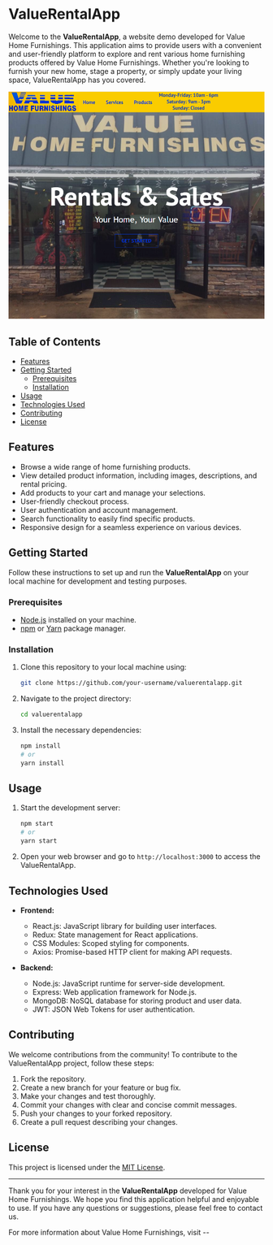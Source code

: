 # ValueRentalApp

Welcome to the **ValueRentalApp**, a website demo developed for Value Home Furnishings. This application aims to provide users with a convenient and user-friendly platform to explore and rent various home furnishing products offered by Value Home Furnishings. Whether you're looking to furnish your new home, stage a property, or simply update your living space, ValueRentalApp has you covered.

![ValueRentalApp Screenshot](/client/public/screenshot.png)

## Table of Contents

- [Features](#features)
- [Getting Started](#getting-started)
  - [Prerequisites](#prerequisites)
  - [Installation](#installation)
- [Usage](#usage)
- [Technologies Used](#technologies-used)
- [Contributing](#contributing)
- [License](#license)

## Features

- Browse a wide range of home furnishing products.
- View detailed product information, including images, descriptions, and rental pricing.
- Add products to your cart and manage your selections.
- User-friendly checkout process.
- User authentication and account management.
- Search functionality to easily find specific products.
- Responsive design for a seamless experience on various devices.

## Getting Started

Follow these instructions to set up and run the **ValueRentalApp** on your local machine for development and testing purposes.

### Prerequisites

- [Node.js](https://nodejs.org) installed on your machine.
- [npm](https://www.npmjs.com/) or [Yarn](https://yarnpkg.com/) package manager.

### Installation

1. Clone this repository to your local machine using:

   ```bash
   git clone https://github.com/your-username/valuerentalapp.git
   ```

2. Navigate to the project directory:

   ```bash
   cd valuerentalapp
   ```

3. Install the necessary dependencies:

   ```bash
   npm install
   # or
   yarn install
   ```

## Usage

1. Start the development server:

   ```bash
   npm start
   # or
   yarn start
   ```

2. Open your web browser and go to `http://localhost:3000` to access the ValueRentalApp.

## Technologies Used

- **Frontend:**

  - React.js: JavaScript library for building user interfaces.
  - Redux: State management for React applications.
  - CSS Modules: Scoped styling for components.
  - Axios: Promise-based HTTP client for making API requests.

- **Backend:**
  - Node.js: JavaScript runtime for server-side development.
  - Express: Web application framework for Node.js.
  - MongoDB: NoSQL database for storing product and user data.
  - JWT: JSON Web Tokens for user authentication.

## Contributing

We welcome contributions from the community! To contribute to the ValueRentalApp project, follow these steps:

1. Fork the repository.
2. Create a new branch for your feature or bug fix.
3. Make your changes and test thoroughly.
4. Commit your changes with clear and concise commit messages.
5. Push your changes to your forked repository.
6. Create a pull request describing your changes.

## License

This project is licensed under the [MIT License](LICENSE).

---

Thank you for your interest in the **ValueRentalApp** developed for Value Home Furnishings. We hope you find this application helpful and enjoyable to use. If you have any questions or suggestions, please feel free to contact us.

For more information about Value Home Furnishings, visit --
